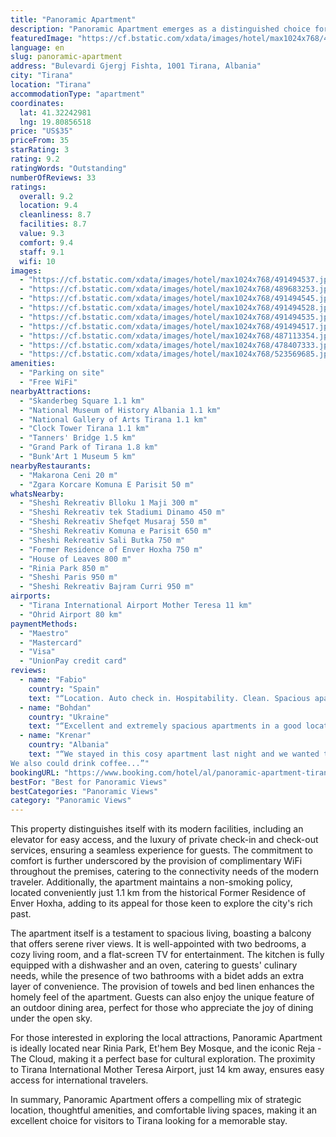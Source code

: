 ```yaml
---
title: "Panoramic Apartment"
description: "Panoramic Apartment emerges as a distinguished choice for travelers seeking a blend of comfort and convenience in the heart of Tirana."
featuredImage: "https://cf.bstatic.com/xdata/images/hotel/max1024x768/491494537.jpg?k=17f5fe42be8d9148b019769b4c0606a884e31430e446edf1b0d84cab95c24919&o=&hp=1"
language: en
slug: panoramic-apartment
address: "Bulevardi Gjergj Fishta, 1001 Tirana, Albania"
city: "Tirana"
location: "Tirana"
accommodationType: "apartment"
coordinates:
  lat: 41.32242981
  lng: 19.80856518
price: "US$35"
priceFrom: 35
starRating: 3
rating: 9.2
ratingWords: "Outstanding"
numberOfReviews: 33
ratings:
  overall: 9.2
  location: 9.4
  cleanliness: 8.7
  facilities: 8.7
  value: 9.3
  comfort: 9.4
  staff: 9.1
  wifi: 10
images:
  - "https://cf.bstatic.com/xdata/images/hotel/max1024x768/491494537.jpg?k=17f5fe42be8d9148b019769b4c0606a884e31430e446edf1b0d84cab95c24919&o=&hp=1"
  - "https://cf.bstatic.com/xdata/images/hotel/max1024x768/489683253.jpg?k=da97a17630abf4b03732286f340d6ab56384a1197debc7623e3307566fc5a23f&o=&hp=1"
  - "https://cf.bstatic.com/xdata/images/hotel/max1024x768/491494545.jpg?k=52f1729a17ba3e96959c6b316387fdfab3ac6d725c95be5f5bd683d8a8160d8e&o=&hp=1"
  - "https://cf.bstatic.com/xdata/images/hotel/max1024x768/491494528.jpg?k=246546686645f970cdf6928638bb37526e1d6ee721fd64dec636b55b0f595f48&o=&hp=1"
  - "https://cf.bstatic.com/xdata/images/hotel/max1024x768/491494535.jpg?k=b59d335037175697aa81158bd37b37d8524def93c4f53a2f60024cca76379779&o=&hp=1"
  - "https://cf.bstatic.com/xdata/images/hotel/max1024x768/491494517.jpg?k=2ddbd32a7301db154f681d94c218ab6b3f4882074edee2a06a94eb8c138b5dce&o=&hp=1"
  - "https://cf.bstatic.com/xdata/images/hotel/max1024x768/487113354.jpg?k=9c9074901ab842cae43fcf92a01a134d59711420791e01107ca15164ed30f22c&o=&hp=1"
  - "https://cf.bstatic.com/xdata/images/hotel/max1024x768/478407333.jpg?k=55d6d693e2aec026f86aef6f85f9e051cb11f0c0c3925315065aadd49db4ab27&o=&hp=1"
  - "https://cf.bstatic.com/xdata/images/hotel/max1024x768/523569685.jpg?k=ee1fb681f1266d87465995e2e30ae435eec1648ba8f3c145a699a190d9f44117&o=&hp=1"
amenities:
  - "Parking on site"
  - "Free WiFi"
nearbyAttractions:
  - "Skanderbeg Square 1.1 km"
  - "National Museum of History Albania 1.1 km"
  - "National Gallery of Arts Tirana 1.1 km"
  - "Clock Tower Tirana 1.1 km"
  - "Tanners' Bridge 1.5 km"
  - "Grand Park of Tirana 1.8 km"
  - "Bunk'Art 1 Museum 5 km"
nearbyRestaurants:
  - "Makarona Ceni 20 m"
  - "Zgara Korcare Komuna E Parisit 50 m"
whatsNearby:
  - "Sheshi Rekreativ Blloku 1 Maji 300 m"
  - "Sheshi Rekreativ tek Stadiumi Dinamo 450 m"
  - "Sheshi Rekreativ Shefqet Musaraj 550 m"
  - "Sheshi Rekreativ Komuna e Parisit 650 m"
  - "Sheshi Rekreativ Sali Butka 750 m"
  - "Former Residence of Enver Hoxha 750 m"
  - "House of Leaves 800 m"
  - "Rinia Park 850 m"
  - "Sheshi Paris 950 m"
  - "Sheshi Rekreativ Bajram Curri 950 m"
airports:
  - "Tirana International Airport Mother Teresa 11 km"
  - "Ohrid Airport 80 km"
paymentMethods:
  - "Maestro"
  - "Mastercard"
  - "Visa"
  - "UnionPay credit card"
reviews:
  - name: "Fabio"
    country: "Spain"
    text: "“Location. Auto check in. Hospitability. Clean. Spacious apartment.”"
  - name: "Bohdan"
    country: "Ukraine"
    text: "“Excellent and extremely spacious apartments in a good location! The price was very attractive too.”"
  - name: "Krenar"
    country: "Albania"
    text: "“We stayed in this cosy apartment last night and we wanted to emphasise that the cleaness and the comfort, the fresh air in the balcony were just great. The kitchen was very well-equiped and we were able to cook there.
We also could drink coffee...”"
bookingURL: "https://www.booking.com/hotel/al/panoramic-apartment-tirana.en-gb.html?aid=8035640"
bestFor: "Best for Panoramic Views"
bestCategories: "Panoramic Views"
category: "Panoramic Views"
---
```


This property distinguishes itself with its modern facilities, including an elevator for easy access, and the luxury of private check-in and check-out services, ensuring a seamless experience for guests. The commitment to comfort is further underscored by the provision of complimentary WiFi throughout the premises, catering to the connectivity needs of the modern traveler. Additionally, the apartment maintains a non-smoking policy, located conveniently just 1.1 km from the historical Former Residence of Enver Hoxha, adding to its appeal for those keen to explore the city's rich past.

The apartment itself is a testament to spacious living, boasting a balcony that offers serene river views. It is well-appointed with two bedrooms, a cozy living room, and a flat-screen TV for entertainment. The kitchen is fully equipped with a dishwasher and an oven, catering to guests' culinary needs, while the presence of two bathrooms with a bidet adds an extra layer of convenience. The provision of towels and bed linen enhances the homely feel of the apartment. Guests can also enjoy the unique feature of an outdoor dining area, perfect for those who appreciate the joy of dining under the open sky.

For those interested in exploring the local attractions, Panoramic Apartment is ideally located near Rinia Park, Et'hem Bey Mosque, and the iconic Reja - The Cloud, making it a perfect base for cultural exploration. The proximity to Tirana International Mother Teresa Airport, just 14 km away, ensures easy access for international travelers.

In summary, Panoramic Apartment offers a compelling mix of strategic location, thoughtful amenities, and comfortable living spaces, making it an excellent choice for visitors to Tirana looking for a memorable stay.